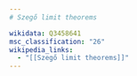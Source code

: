 ```yaml
---
# Szegő limit theorems

wikidata: Q3458641
msc_classification: "26"
wikipedia_links:
  - "[[Szegő limit theorems]]"
---
```

